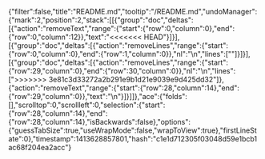 {"filter":false,"title":"README.md","tooltip":"/README.md","undoManager":{"mark":2,"position":2,"stack":[[{"group":"doc","deltas":[{"action":"removeText","range":{"start":{"row":0,"column":0},"end":{"row":0,"column":12}},"text":"<<<<<<< HEAD"}]}],[{"group":"doc","deltas":[{"action":"removeLines","range":{"start":{"row":0,"column":0},"end":{"row":1,"column":0}},"nl":"\n","lines":[""]}]}],[{"group":"doc","deltas":[{"action":"removeLines","range":{"start":{"row":29,"column":0},"end":{"row":30,"column":0}},"nl":"\n","lines":[">>>>>>> 3e81c3d33272a2b291e9b1d21e9039e9d425dd32"]},{"action":"removeText","range":{"start":{"row":28,"column":14},"end":{"row":29,"column":0}},"text":"\n"}]}]]},"ace":{"folds":[],"scrolltop":0,"scrollleft":0,"selection":{"start":{"row":28,"column":14},"end":{"row":28,"column":14},"isBackwards":false},"options":{"guessTabSize":true,"useWrapMode":false,"wrapToView":true},"firstLineState":0},"timestamp":1413628857801,"hash":"c1e1d712305f03048d59e1bcb1ac68f204ea2acc"}